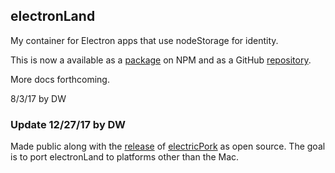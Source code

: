 ## electronLand

My container for Electron apps that use nodeStorage for identity.

This is now a available as a <a href="https://www.npmjs.com/package/electronland">package</a> on NPM and as a GitHub <a href="https://github.com/scripting/electronland">repository</a>.

More docs forthcoming.

8/3/17 by DW

### Update 12/27/17 by DW

Made public along with the <a href="https://github.com/scripting/Scripting-News/issues/55">release</a> of <a href="https://github.com/scripting/electricPork">electricPork</a> as open source. The goal is to port electronLand to platforms other than the Mac. 

